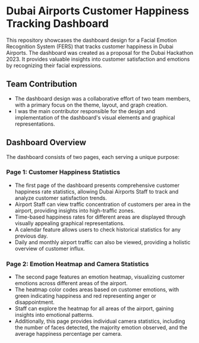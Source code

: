 # Dubai Airports Customer Happiness Tracking Dashboard

This repository showcases the dashboard design for a Facial Emotion Recognition System (FERS) that tracks customer happiness in Dubai Airports. The dashboard was created as a proposal for the Dubai Hackathon 2023. It provides valuable insights into customer satisfaction and emotions by recognizing their facial expressions.

## Team Contribution

- The dashboard design was a collaborative effort of two team members, with a primary focus on the theme, layout, and graph creation.
- I was the main contributor responsible for the design and implementation of the dashboard's visual elements and graphical representations.

## Dashboard Overview

The dashboard consists of two pages, each serving a unique purpose:

### Page 1: Customer Happiness Statistics

- The first page of the dashboard presents comprehensive customer happiness rate statistics, allowing Dubai Airports Staff to track and analyze customer satisfaction trends.
- Airport Staff can view traffic concentration of customers per area in the airport, providing insights into high-traffic zones.
- Time-based happiness rates for different areas are displayed through visually appealing graphical representations.
- A calendar feature allows users to check historical statistics for any previous day.
- Daily and monthly airport traffic can also be viewed, providing a holistic overview of customer influx.

### Page 2: Emotion Heatmap and Camera Statistics

- The second page features an emotion heatmap, visualizing customer emotions across different areas of the airport.
- The heatmap color codes areas based on customer emotions, with green indicating happiness and red representing anger or disappointment.
- Staff can explore the heatmap for all areas of the airport, gaining insights into emotional patterns.
- Additionally, this page provides individual camera statistics, including the number of faces detected, the majority emotion observed, and the average happiness percentage per camera.
